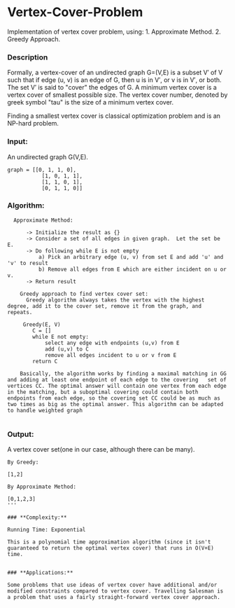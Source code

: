 # Vertex-Cover-Problem
  Implementation of vertex cover problem, using:
    1. Approximate Method.
    2. Greedy Approach. 


### **Description**

  Formally, a vertex-cover of an undirected graph G=(V,E) is a subset V′ of V such that if edge (u, v) is an edge of G, then u is in V′, or v is in V′, or both. The set V′ is said to "cover" the edges of G.
A minimum vertex cover is a vertex cover of smallest possible size. The vertex cover number, denoted by greek symbol "tau" is the size of a minimum vertex cover. 

Finding a smallest vertex cover is classical optimization problem and is an NP-hard problem. 


### **Input:**

  An undirected graph G(V,E).
  ```
  graph = [[0, 1, 1, 0],
             [1, 0, 1, 1],
             [1, 1, 0, 1],
             [0, 1, 1, 0]]
  ```


### **Algorithm:**


```
  Approximate Method:
  
      -> Initialize the result as {}
      -> Consider a set of all edges in given graph.  Let the set be E.
      -> Do following while E is not empty
          a) Pick an arbitrary edge (u, v) from set E and add 'u' and 'v' to result
          b) Remove all edges from E which are either incident on u or v.
      -> Return result 
```

```
    Greedy approach to find vertex cover set:
      Greedy algorithm always takes the vertex with the highest degree, add it to the cover set, remove it from the graph, and repeats.
    
     Greedy(E, V)
        C = []
        while E not empty:
            select any edge with endpoints (u,v) from E
            add (u,v) to C
            remove all edges incident to u or v from E
        return C
      
    Basically, the algorithm works by finding a maximal matching in GG and adding at least one endpoint of each edge to the covering   set of vertices CC. The optimal answer will contain one vertex from each edge in the matching, but a suboptimal covering could contain both endpoints from each edge, so the covering set CC could be as much as two times as big as the optimal answer. This algorithm can be adapted to handle weighted graph
      
```

### **Output:**

  A vertex cover set(one in our case, although there can be many).
  ```
  By Greedy:
  
  [1,2]
  ```
  ```
  By Approximate Method:
  
  [0,1,2,3]
  '''
  
### **Complexity:**

  Running Time: Exponential
  
  This is a polynomial time approximation algorithm (since it isn't guaranteed to return the optimal vertex cover) that runs in O(V+E) time.


### **Applications:**

  Some problems that use ideas of vertex cover have additional and/or modified constraints compared to vertex cover. Travelling Salesman is a problem that uses a fairly straight-forward vertex cover approach.



  
